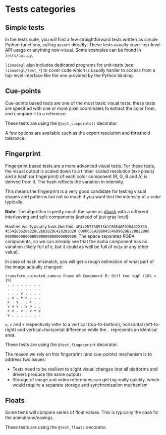 # Tests categories

## Simple tests

In the tests suite, you will find a few straightforward tests written as simple
Python functions, calling `assert` directly. These tests usually cover
top-level API usage or anything non-visual. Some examples can be found in
`tests/api.py`.

`libnodegl` also includes dedicated programs for unit-tests (see
`libnodegl/test_*`) to cover code which is usually harder to access from a
top-level interface like the one provided by the Python binding.


## Cue-points

Cue-points based tests are one of the most basic visual tests: these tests are
specified with one or more pixel coordinates to extract the color from, and
compare it to a reference.

These tests are using the `@test_cuepoints()` decorator.

A few options are available such as the export resolution and threshold
tolerance.


## Fingerprint

Fingerprint based tests are a more advanced visual tests. For these tests, the
visual output is scaled down to a timber scaled resolution (`9x9` pixels) and a
hash (or fingerprint) of each color component (R, G, B and A) is derived from
it. The hash reflects the variation in intensity.

This means the fingerprint is a very good candidate for testing visual shapes
and patterns but not so much if you want test the intensity of a color
typically.

**Note**: The algorithm is pretty much the same as [dhash][dhash] with a
different interleaving and split components (instead of just gray level)

Hashes will typically look like this: `4F442D7138513A1C8B548E028A822180
45542C86288228C26D1029C428202820 00000514288045546D9629D228822880
00000000000000000000000000000000`. The space separates RGBA components, so we
can already see that the alpha component has no variation (likely full of `0`,
but it could as well be full of `0x2a` or any other value).

In case of hash mismatch, you will get a rough estimation of what part of the
image actually changed:

```
transform_animated_camera frame #0 Component R: Diff too high (18% > 1%)
 . . . . . . . .
 . . . . . . . .
 . . . v . . . .
 . v . + > . . .
 > . v . . > . .
 v v v . v > . .
 > v . v . v + v
 v . . . . . . .
```

`v`, `>` and `+` respectively refer to a vertical (top-to-bottom), horizontal
(left-to-right) and vertical+horizontal difference while the `.` represents an
identical area.

These tests are using the `@test_fingerprint` decorator.

The reason we rely on this fingerprint (and cue-points) mechanism is to address two issues:

- Tests need to be resilient to slight visual changes (not all platforms and
  drivers produce the same output)
- Storage of image and video references can get big really quickly, which would
  require a separate storage and synchronization mechanism

[dhash]: https://pypi.org/project/dhash/


## Floats

Some tests will compare series of float values. This is typically the case for
the animations/easings.

These tests are using the `@test_floats` decorator.
